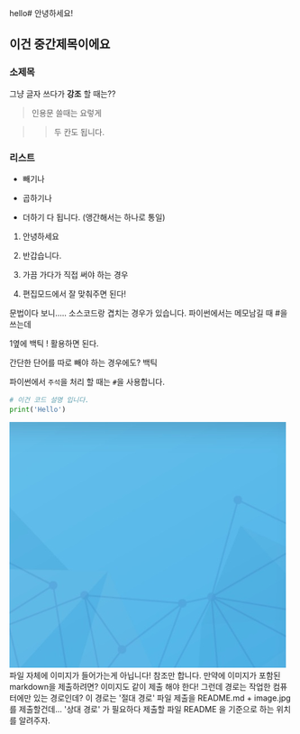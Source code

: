 hello# 안녕하세요!

## 이건 중간제목이에요

### 소제목

그냥 글자 쓰다가 **강조** 할 때는??

> 인용문 쓸때는 요렇게

> > 두 칸도 됩니다.

### 리스트

- 빼기나
* 곱하기나
+ 더하기 다 됩니다. (앵간해서는 하나로 통일)
1. 안녕하세요

2. 반갑습니다.

3. 가끔 가다가 직접 써야 하는 경우

4. 편집모드에서 잘 맞춰주면 된다!

문법이다 보니..... 소스코드랑 겹치는 경우가 있습니다.
파이썬에서는 메모남길 때 #을 쓰는데 

1옆에 백틱 ! 활용하면 된다.

간단한 단어를 따로 빼야 하는 경우에도? 백틱

파이썬에서 `주석`을 처리 할 때는 `#`을 사용합니다.

```python
# 이건 코드 설명 입니다.
print('Hello')
```

![image.jpg](./imgs/image.jpg)
파일 자체에 이미지가 들어가는게 아닙니다! 참조만 합니다.
만약에 이미지가 포함된 markdown을 제출하려면? 이미지도 같이 제출 해야 한다!
그런데 경로는 작업한 컴퓨터에만 있는 경로인데? 이 경로는 '절대 경로'
파일 제출을 README.md + image.jpg를 제출할건데... '상대 경로' 가 필요하다
제출할 파일 README 을 기준으로 하는 위치를 알려주자.
